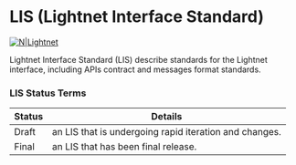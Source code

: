 # LIS (Lightnet Interface Standard)

[![N|Lightnet](https://lightnet.io/wp-content/uploads/2019/06/Asset-11x.png)](https://lightnet.io)

Lightnet Interface Standard (LIS) describe standards for the Lightnet interface, including APIs contract and messages format standards.

### LIS Status Terms

| Status | Details |
| ------ | ------ |
| Draft | an LIS that is undergoing rapid iteration and changes. |
| Final | an LIS that has been final release. |
